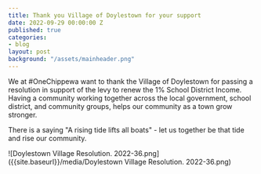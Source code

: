 ```yaml
---
title: Thank you Village of Doylestown for your support
date: 2022-09-29 00:00:00 Z
published: true
categories:
- blog
layout: post
background: "/assets/mainheader.png"
---
```


We at #OneChippewa want to thank the Village of Doylestown for passing a resolution in support of the levy to renew the 1% School District Income. Having a community working together across the local government, school district, and community groups, helps our community as a town grow stronger. 

There is a saying "A rising tide lifts all boats" - let us together be that tide and rise our community.

![Doylestown Village Resolution. 2022-36.png]({{site.baseurl}}/media/Doylestown Village Resolution. 2022-36.png)
